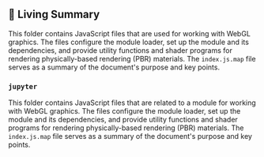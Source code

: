 

<!-- Living README Summary -->
## 🌳 Living Summary

This folder contains JavaScript files that are used for working with WebGL graphics. The files configure the module loader, set up the module and its dependencies, and provide utility functions and shader programs for rendering physically-based rendering (PBR) materials. The `index.js.map` file serves as a summary of the document's purpose and key points.


### `jupyter`

This folder contains JavaScript files that are related to a module for working with WebGL graphics. The files configure the module loader, set up the module and its dependencies, and provide utility functions and shader programs for rendering physically-based rendering (PBR) materials. The `index.js.map` file serves as a summary of the document's purpose and key points.

<!-- Living README Summary -->